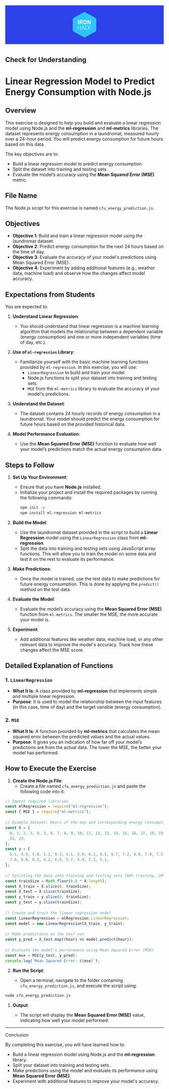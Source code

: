 <h1 align="center">
  <a href="https://github.com/dzc1/ironhack-amazon-april-2024-class-repo">
    <img src="../../../assets/imgs/banner.png" alt="Read Me banner - With logo of Ironhack">
  </a>
</h1>

## Check for Understanding

# Linear Regression Model to Predict Energy Consumption with Node.js

## Overview

This exercise is designed to help you build and evaluate a linear regression model using Node.js and the **ml-regression** and **ml-metrics** libraries. The dataset represents energy consumption in a laundromat, measured hourly over a 24-hour period. You will predict energy consumption for future hours based on this data.

The key objectives are to:

- Build a linear regression model to predict energy consumption.
- Split the dataset into training and testing sets.
- Evaluate the model’s accuracy using the **Mean Squared Error (MSE)** metric.

## File Name

The Node.js script for this exercise is named `cfu_energy_prediction.js`.

## Objectives

- **Objective 1**: Build and train a linear regression model using the laundromat dataset.
- **Objective 2**: Predict energy consumption for the next 24 hours based on the time of day.
- **Objective 3**: Evaluate the accuracy of your model's predictions using Mean Squared Error (MSE).
- **Objective 4**: Experiment by adding additional features (e.g., weather data, machine load) and observe how the changes affect model accuracy.

## Expectations from Students

You are expected to:

1. **Understand Linear Regression**:

   - You should understand that linear regression is a machine learning algorithm that models the relationship between a dependent variable (energy consumption) and one or more independent variables (time of day, etc.).

2. **Use of `ml-regression` Library**:

   - Familiarize yourself with the basic machine learning functions provided by `ml-regression`. In this exercise, you will use:
     - `LinearRegression` to build and train your model.
     - Node.js functions to split your dataset into training and testing sets.
     - `MSE` from the `ml-metrics` library to evaluate the accuracy of your model's predictions.

3. **Understand the Dataset**:

   - The dataset contains 24 hourly records of energy consumption in a laundromat. Your model should predict the energy consumption for future hours based on the provided historical data.

4. **Model Performance Evaluation**:
   - Use the **Mean Squared Error (MSE)** function to evaluate how well your model’s predictions match the actual energy consumption data.

## Steps to Follow

1. **Set Up Your Environment**:

   - Ensure that you have **Node.js** installed.
   - Initialize your project and install the required packages by running the following commands:
     ```bash
     npm init -y
     npm install ml-regression ml-metrics
     ```

2. **Build the Model**:

   - Use the laundromat dataset provided in the script to build a **Linear Regression** model using the `LinearRegression` class from **ml-regression**.
   - Split the data into training and testing sets using JavaScript array functions. This will allow you to train the model on some data and test it on the rest to evaluate its performance.

3. **Make Predictions**:

   - Once the model is trained, use the test data to make predictions for future energy consumption. This is done by applying the `predict()` method on the test data.

4. **Evaluate the Model**:

   - Evaluate the model’s accuracy using the **Mean Squared Error (MSE)** function from `ml-metrics`. The smaller the MSE, the more accurate your model is.

5. **Experiment**:
   - Add additional features like weather data, machine load, or any other relevant data to improve the model's accuracy. Track how these changes affect the MSE score.

## Detailed Explanation of Functions

### 1. `LinearRegression`

- **What It Is**: A class provided by **ml-regression** that implements simple and multiple linear regression.
- **Purpose**: It is used to model the relationship between the input features (in this case, time of day) and the target variable (energy consumption).

### 2. `MSE`

- **What It Is**: A function provided by **ml-metrics** that calculates the mean squared error between the predicted values and the actual values.
- **Purpose**: It gives you an indication of how far off your model’s predictions are from the actual data. The lower the MSE, the better your model has performed.

## How to Execute the Exercise

1. **Create the Node.js File**:
   - Create a file named `cfu_energy_prediction.js` and paste the following code into it:

```javascript
// Import required libraries
const mlRegression = require("ml-regression");
const { MSE } = require("ml-metrics");

// Example dataset: Hours of the day and corresponding energy consumption (in kWh)
const X = [
  0, 1, 2, 3, 4, 5, 6, 7, 8, 9, 10, 11, 12, 13, 14, 15, 16, 17, 18, 19, 20, 21,
  22, 23,
];
const y = [
  5.1, 4.9, 5.0, 5.2, 5.3, 5.1, 5.0, 6.1, 6.5, 6.7, 7.2, 8.0, 7.8, 7.5, 7.3,
  7.0, 6.8, 6.5, 6.2, 6.0, 5.7, 5.4, 5.2, 5.1,
];

// Splitting the data into training and testing sets (80% training, 20% testing)
const trainSize = Math.floor(0.8 * X.length);
const X_train = X.slice(0, trainSize);
const X_test = X.slice(trainSize);
const y_train = y.slice(0, trainSize);
const y_test = y.slice(trainSize);

// Create and train the linear regression model
const LinearRegression = mlRegression.LinearRegression;
const model = new LinearRegression(X_train, y_train);

// Make predictions on the test set
const y_pred = X_test.map((hour) => model.predict(hour));

// Evaluate the model's performance using Mean Squared Error (MSE)
const mse = MSE(y_test, y_pred);
console.log(`Mean Squared Error: ${mse}`);
```

2. **Run the Script**:

   - Open a terminal, navigate to the folder containing `cfu_energy_prediction.js`, and execute the script using:

```bash
node cfu_energy_prediction.js
```

1. **Output**:

   - The script will display the **Mean Squared Error (MSE)** value, indicating how well your model performed.

---

Conclusion

By completing this exercise, you will have learned how to:

- Build a linear regression model using Node.js and the **ml-regression** library.
- Split your dataset into training and testing sets.
- Make predictions using the model and evaluate its performance using **Mean Squared Error (MSE)**.
- Experiment with additional features to improve your model's accuracy.
